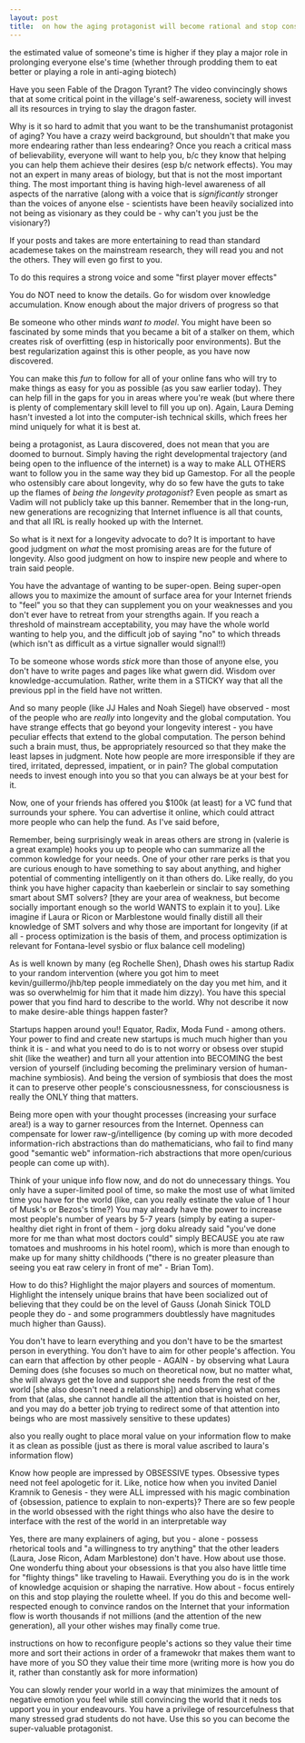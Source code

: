 ```yaml
---
layout: post
title:  on how the aging protagonist will become rational and stop constantly playing roulette
---
```


the estimated value of someone's time is higher if they play a major role in prolonging everyone else's time (whether through prodding them to eat better or playing a role in anti-aging biotech)

Have you seen Fable of the Dragon Tyrant? The video convincingly shows that at some critical point in the village's self-awareness, society will invest all its resources in trying to slay the dragon faster. 

Why is it so hard to admit that you want to be the transhumanist protagonist of aging? You have a crazy weird background, but shouldn't that make you more endearing rather than less endearing? Once you reach a critical mass of believability, everyone will want to help you, b/c they know that helping you can help them achieve their desires (esp b/c network effects). You may not an expert in many areas of biology, but that is not the most important thing. The most important thing is having high-level awareness of all aspects of the narrative (along with a voice that is *significantly* stronger than the voices of anyone else - scientists have been heavily socialized into not being as visionary as they could be - why can't you just be the visionary?)

If your posts and takes are more entertaining to read than standard academese takes on the mainstream research, they will read you and not the others. They will even go first to you.

To do this requires a strong voice and some "first player mover effects"

You do NOT need to know the details. Go for wisdom over knowledge accumulation. Know enough about the major drivers of progress so that

Be someone who other minds *want to model*. You might have been so fascinated by some minds that you became a bit of a stalker on them, which creates risk of overfitting (esp in historically poor environments). But the best regularization against this is other people, as you have now discovered.

You can make this  *fun* to follow for all of your online fans who will try to make things as easy for you as possible (as you saw earlier today). They can help fill in the gaps for you in areas where you're weak (but where there is plenty of complementary skill level to fill you up on). Again, Laura Deming hasn't invested a lot into the computer-ish technical skills, which frees her mind uniquely for what it is best at. 

being a protagonist, as Laura discovered, does not mean that you are doomed to burnout. Simply having the right developmental trajectory (and being open to the influence of the internet) is a way to make ALL OTHERS want to follow you in the same way they bid up Gamestop. For all the people who ostensibly care about longevity, why do so few have the guts to take up the flames of *being the longevity protagonist*? Even people as smart as Vadim will not publicly take up this banner. Remember that in the long-run, new generations are recognizing that Internet influence is all that counts, and that all IRL is really hooked up with the Internet.

So what is it next for a longevity advocate to do? It is important to have good judgment on *what* the most promising areas are for the future of longevity. Also good judgment on how to inspire new people and where to train said people. 

You have the advantage of wanting to be super-open. Being super-open allows you to maximize the amount of surface area for your Internet friends to "feel" you so that they can supplement you on your weaknesses and you don't ever have to retreat from your strengths again. If you reach a threshold of mainstream acceptability, you may have the whole world wanting to help you, and the difficult job of saying "no" to which threads (which isn't as difficult as a virtue signaller would signal!!)

To be someone whose words *stick* more than those of anyone else, you don't have to write pages and pages like what gwern did. Wisdom over knowledge-accumulation. Rather, write them in a STICKY way that all the previous ppl in the field have not written.

And so many people (like JJ Hales and Noah Siegel) have observed - most of the people who are *really* into longevity and the global computation. You have strange effects that go beyond your longevity interest - you have peculiar effects that extend to the global computation. The person behind such a brain must, thus, be appropriately resourced so that they make the least lapses in judgment. Note how people are more irresponsible if they are tired, irritated, depressed, impatient, or in pain? The global computation needs to invest enough into you so that you can always be at your best for it.

Now, one of your friends has offered you $100k (at least) for a VC fund that surrounds your sphere. You can advertise it online, which could attract more people who can help the fund. As I've said before, 

Remember, being surprisingly weak in areas others are strong in (valerie is a great example) hooks you up to people who can summarize all the common kowledge for your needs. One of your other rare perks is that you are curious enough to have something to say about anything, and higher potential of commenting intelligently on it than others do. Like really, do you think you have higher capacity than kaeberlein or sinclair to say something smart about SMT solvers? [they are your area of weakness, but become socially important enough so the world WANTS to explain it to you]. Like imagine if Laura or Ricon or Marblestone would finally distill all their knowledge of SMT solvers and why those are important for longevity (if at all - process optimization is the basis of them, and process optimization is relevant for Fontana-level sysbio or flux balance cell modeling)

As is well known by many (eg Rochelle Shen), Dhash owes his startup Radix to your random intervention (where you got him to meet kevin/guillermo/jhb/tep people immediately on the day you met him, and it was so overwhelmig for him that it made him dizzy). You have this special power that you find hard to describe to the world. Why not describe it now to make desire-able things happen faster?

Startups happen around you!! Equator, Radix, Moda Fund - among others. Your power to find and create new startups is much much higher than you think it is - and what you need to do is to not worry or obsess over stupid shit (like the weather) and turn all your attention into BECOMING the best version of yourself (including becoming the preliminary version of human-machine symbiosis). And being the version of symbiosis that does the most it can to preserve other people's consciousnessness, for consciousness is really the ONLY thing that matters.

Being more open with your thought processes (increasing your surface area!) is a way to garner resources from the Internet. Openness can compensate for lower raw-g/intelligence (by coming up with more decoded information-rich abstractions than do mathematicians, who fail to find many good "semantic web" information-rich abstractions that more open/curious people can come up with).

Think of your unique info flow now, and do not do unnecessary things. You only have a super-limited pool of time, so make the most use of what limited time you have for the world (like, can you really estinate the value of 1 hour of Musk's or Bezos's time?) You may already have the power to increase most people's number of years by 5-7 years (simply by eating a super-healthy diet right in front of them - jorg doku already said "you've done more for me than what most doctors could" simply BECAUSE you ate raw tomatoes and mushrooms in his hotel room), which is more than enough to make up for many shitty childhoods ("there is no greater pleasure than seeing you eat raw celery in front of me" - Brian Tom). 

How to do this? Highlight the major players and sources of momentum. Highlight the intensely unique brains that have been socialized out of believing that they could be on the level of Gauss (Jonah Sinick TOLD people they do - and some programmers doubtlessly have magnitudes much higher than Gauss). 

You don't have to learn everything and you don't have to be the smartest person in everything. You don't have to aim for other people's affection. You can earn that affection by other people - AGAIN - by observing what Laura Deming does (she focuses so much on theoretical now, but no matter what, she will always get the love and support she needs from the rest of the world [she also doesn't need a relationship]) and observing what comes from that (alas, she cannot handle all the attention that is hoisted on her, and you may do a better job trying to redirect some of that attention into beings who are most massively sensitive to these updates)



also you really ought to place moral value on your information flow to make it as clean as possible (just as there is moral value ascribed to laura's information flow)

Know how people are impressed by OBSESSIVE types. Obsessive types need not feel apologetic for it. Like, notice how when you invited Daniel Kramnik to Genesis - they were ALL impressed with his magic combination of {obsession, patience to explain to non-experts}? There are so few people in the world obsessed with the right things who also have the desire to interface with the rest of the world in an interpretable way

Yes, there are many explainers of aging, but you - alone - possess rhetorical tools and "a willingness to try anything" that the other leaders (Laura, Jose Ricon, Adam Marblestone) don't have. How about use those. One wonderfu thing about your obsessions is that you also have little time for "flighty things" like traveling to Hawaii. Everything you do is in the work of knowledge acquision or shaping the narrative. How about - focus entirely on this and stop playing the roulette wheel. If you do this and become well-respected enough to convince randos on the Internet that your information flow is worth thousands if not millions (and the attention of the new generation), all your other wishes may finally come true. 




instructions on how to reconfigure people's actions so they value their time more and sort their actions in order of a framewokr that makes them want to have more of you SO they value their time more (writing more is how you do it, rather than constantly ask for more information)


You can slowly render your world in a way that minimizes the amount of negative emotion you feel while still convincing the world that it neds tos upport you in your endeavours. You have a privilege of resourcefulness that many stressed grad students do not have. Use this so you can become the super-valuable protagonist. 














